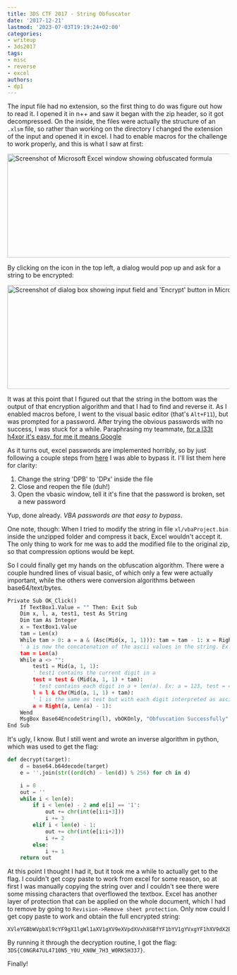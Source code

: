 ```yaml
---
title: 3DS CTF 2017 - String Obfuscator
date: '2017-12-21'
lastmod: '2023-07-03T19:19:24+02:00'
categories:
- writeup
- 3ds2017
tags:
- misc
- reverse
- excel
authors:
- dp1
---
```


The input file had no extension, so the first thing to do was figure out how to read it. I opened it in n++ and saw it began with the zip header, so it got decompressed. On the inside, the files were actually the structure of an `.xlsm` file, so rather than working on the directory I changed the extension of the input and opened it in excel. I had to enable macros for the challenge to work properly, and this is what I saw at first:

<img class="img-responsive" src="/3dsctf2017/excel.png" alt="Screenshot of Microsoft Excel window showing obfuscated formula" width="603" height="234.433">

By clicking on the icon in the top left, a dialog would pop up and ask for a string to be encrypted:

<img class="img-responsive" src="/3dsctf2017/dialog.png" alt="Screenshot of dialog box showing input field and 'Encrypt' button in Microsoft Excel" width="603" height="235.017">

It was at this point that I figured out that the string in the bottom was the output of that encryption algorithm and that I had to find and reverse it. As I enabled macros before, I went to the visual basic editor (that's `Alt+F11`), but was prompted for a password. After trying the obvious passwords with no success, I was stuck for a while. Paraphrasing my teammate, [for a l33t h4xor it's easy, for me it means Google](/ctf_backdoorctf17/funsignals/)

As it turns out, excel passwords are implemented horribly, so by just following a couple steps from [here](http://www.dragmar.com/public/?p=140) I was able to bypass it. I'll list them here for clarity:
1. Change the string 'DPB' to 'DPx' inside the file
2. Close and reopen the file (duh!)
3. Open the vbasic window, tell it it's fine that the password is broken, set a new password

Yup, done already. _VBA passwords are that easy to bypass_.

One note, though: When I tried to modify the string in file `xl/vbaProject.bin` inside the unzipped folder and compress it back, Excel wouldn't accept it. The only thing to work for me was to add the modified file to the original zip, so that compression options would be kept.

So I could finally get my hands on the obfuscation algorithm. There were a couple hundred lines of visual basic, of which only a few were actually important, while the others were conversion algorithms between base64/text/bytes.

```python
Private Sub OK_Click()
    If TextBox1.Value = "" Then: Exit Sub
    Dim x, l, a, test1, test As String
    Dim tam As Integer
    x = TextBox1.Value
    tam = Len(x)
    While tam > 0: a = a & (Asc(Mid(x, 1, 1))): tam = tam - 1: x = Right(x, tam): Wend
    ' a is now the concatenation of the ascii values in the string. Ex: "abcd" -> 979899100
    tam = Len(a)
    While a <> "":
        test1 = Mid(a, 1, 1):
        ' test1 contains the current digit in a
        test = test & (Mid(a, 1, 1) + tam):
        ' test contains each digit in a + len(a). Ex: a = 123, test = 456
        l = l & Chr(Mid(a, 1, 1) + tam):
        ' l is the same as test but with each digit interpreted as ascii
        a = Right(a, Len(a) - 1):
    Wend
    MsgBox Base64EncodeString(l), vbOKOnly, "Obfuscation Successfully": Unload Me
End Sub
```

It's ugly, I know. But I still went and wrote an inverse algorithm in python, which was used to get the flag:

```python
def decrypt(target):
	d = base64.b64decode(target)
	e = ''.join(str((ord(ch) - len(d)) % 256) for ch in d)

	i = 0
	out = ''
	while i < len(e):
		if i < len(e) - 2 and e[i] == '1':
			out += chr(int(e[i:i+3]))
			i += 3
		elif i < len(e) - 1:
			out += chr(int(e[i:i+2]))
			i += 2
		else:
			i += 1
	return out
```

At this point I thought I had it, but it took me a while to actually get to the flag. I couldn't get copy paste to work from excel for some reason, so at first I was manually copying the string over and I couldn't see there were some missing characters that overflowed the textbox. Excel has another layer of protection that can be applied on the whole document, which I had to remove by going to `Revision->Remove sheet protection`. Only now could I get copy paste to work and obtain the full encrypted string:
```
XVleYGBbWVpbXl9cYF9gX1lgWl1aXV1gXV9eXVpdXVxhXGBfYF1bYV1gYVxgYF1hXV9dX2BcYGBfYV1dXV9aXVlhXWBfXGBgWl9dXVtfWl1ZXVldXVlaXQ==
```

By running it through the decryption routine, I got the flag: `3DS{C0NGR47UL4710N5_Y0U_KN0W_7H3_W0RK5H337}`.

Finally!
